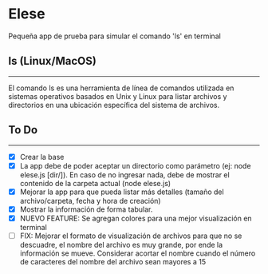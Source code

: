 # Elese

Pequeña app de prueba para simular el comando 'ls' en terminal

## ls (Linux/MacOS)
---
El comando ls es una herramienta de línea de comandos utilizada en sistemas operativos basados en Unix y Linux para listar archivos y directorios en una ubicación específica del sistema de archivos.

## To Do
---
- [x] Crear la base
- [x] La app debe de poder aceptar un directorio como parámetro (ej: node elese.js [dir/]). En caso de no ingresar nada, debe de mostrar el contenido de la carpeta actual (node elese.js) 
- [x] Mejorar la app para que pueda listar más detalles (tamaño del archivo/carpeta, fecha y hora de creación)
- [x] Mostrar la información de forma tabular.
- [x] NUEVO FEATURE: Se agregan colores para una mejor visualización en terminal 
- [ ] FIX: Mejorar el formato de visualización de archivos para que no se descuadre, el nombre del archivo es muy grande, por ende la información se mueve. Considerar acortar el nombre cuando el número de caracteres del nombre del archivo sean mayores a 15